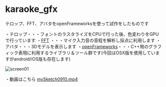 karaoke_gfx
===========
テロップ、FFT、アバタをopenFrameworksを使って試作をしたものです

・テロップ・・・フォントのラスタライズをCPUで行った後、色変わりをGPUで行っています
・[FFT](http://ja.wikipedia.org/wiki/%E9%AB%98%E9%80%9F%E3%83%95%E3%83%BC%E3%83%AA%E3%82%A8%E5%A4%89%E6%8F%9B) ・・・マイク入力音の音程を解析し採点に利用します
・アバタ・・・3Dモデルを表示します
・[openFrameworks](http://openframeworks.jp/about/)・・・C++用のグラフィック表現に利用するライブラリ＆ツール群です(今回はOSX版を使用していますがandroid/iOS版も存在します)


![screen01](https://raw.github.com/wiki/fknaopen/karaoke_gfx/images/mySketch0910.png)

・動画はこちら
[mySketch0910.mp4](https://raw.github.com/wiki/fknaopen/karaoke_gfx/movies/mySketch0910.mp4)




